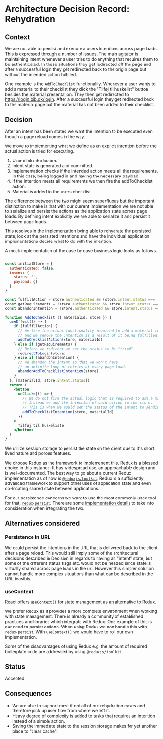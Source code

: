 # Architecture Decision Record: Rehydration

## Context

We are not able to persist and execute a users intentions across page loads. This is expressed through a number of
issues. The main agitator is maintaining intent whenever a user tries to do anything that requires them to be
authenticated. In these situations they get redirected off the page and after a successful login they get redirected
back to the origin page but without the intended action fulfilled.

One example is the `AddToChecklist` functionality. Whenever a user wants to add a material to their checklist they click
the "Tilføj til huskelist" button besides
[the material presentation](https://genbib.dk/ting/object/870970-basis%3A54871910). They then get redirected to
https://login.bib.dk/login. After a successful login they get redirected back to the material page but the material has
not been added to their checklist.

## Decision

After an intent has been stated we want the intention to be executed even though a page reload comes in the way.

We move to implementing what we define as an explicit intention before the actual action is tried for executing.

1. User clicks the button.
2. Intent state is generated and committed.
3. Implementation checks if the intended action meets all the requirements. In this case, being logged in and having the
necessary payload.
4. If the intention meets all requirements we then fire the addToChecklist action.
5. Material is added to the users checklist.

The difference between the two might seem superfluous but the important distinction to make is that with our current
implementation we are not able to serialize and persist the actions as the application state across page loads. By
defining intent explicitly we are able to serialize it and persist it between page loads.

This resolves in the implementation being able to rehydrate the persisted state, look at the persisted intentions and
have the individual application implementations decide what to do with the intention.

A mock implementation of the case by case business logic looks as follows.

```jsx

const initialStore = {
  authenticated: false,
  intent: {
    status: '',
    payload: {}
  }
}

const fulfillAction = store.authenticated && (store.intent.status === 'pending' || store.intent.status === 'tried')
const getRequirements = !store.authenticated && store.intent.status === 'pending'
const abandonIntention = !store.authenticated && store.intent.status === 'tried'

function AddToChecklist ({ materialId, store }) {
  useEffect(() => {
    if (fulfillAction) {
      // We fire the actual functionality required to add a material to the checklist
      // and we remove the intention as a result of it being fulfilled.
      addToChecklistAction(store, materialId)
    } else if (getRequirements) {
      // Before we redirect we set the status to be "tried".
      redirectToLogin(store)
    } else if (abandonIntention) {
      // We abandon the intent so that we won't have
      // an infinite loop of retries at every page load.
      abandonAddToChecklistIntention(store)
    }
  }, [materialId, store.intent.status])
  return (
    <button
      onClick={() => {
        // We do not fire the actual logic that is required to add a material to the checklist.
        // Instead we add the intention of said action to the store.
        // This is when we would set the status of the intent to pending and provide the payload.
        addToChecklistIntention(store, materialId)
      }}
    >
      Tilføj til huskeliste
    </button>
  )
}
```

We utilize session storage to persist the state on the client due to it's short lived nature and porous features.

We choose Redux as the framework to implemenent this. Redux is a blessed choice in this instance. It has widespread use,
an approachable design and is well-documented. The best way to go about a current Redux implementation as of now is
[`@reduxjs/toolkit`](https://redux-toolkit.js.org/). Redux is a sufficiently advanced framework to support other uses of
application state and even co-locating shared state between applications.

For our persistence concerns we want to use the most commonly used tool for that,
[`redux-persist`](https://github.com/rt2zz/redux-persist). There are some
[implementation details](https://redux-toolkit.js.org/usage/usage-guide#use-with-redux-persist) to take into
consideration when integrating the two.


## Alternatives considered

### Persistence in URL
We could persist the intentions in the URL that is delivered back to the client after a page reload. This would still
imply some of the architectural decisions described in Decision in regards to having an "intent" state, but some of the
different status flags etc. would not be needed since state is virtually shared across page loads in the url. However
this simpler solution cannot handle more complex situations than what can be described in the URL feasibly.

### useContext
React offers [`useContext()`](https://reactjs.org/docs/hooks-reference.html#usecontext) for state management as an
alternative to Redux.

We prefer Redux as it provides a more complete environment when working with state management. There is already a
community of established practices and libraries which integrate with Redux. One example of this is our need to persist
actions. When using Redux we can handle this with `redux-persist`. With `useContext()` we would have to roll our own
implementation.

Some of the disadvantages of using Redux e.g. the amount of required boilerplate code are addressed by using
`@reduxjs/toolkit`.

## Status

Accepted

## Consequences

- We are able to support most if not all of our rehydration cases and therefore pick up user flow from where we left it.
- Heavy degree of complexity is added to tasks that requires an intention instead of a simple action.
- Saving the immediate state to the session storage makes for yet another place to "clear cache".
